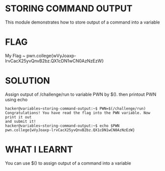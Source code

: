 
# STORING COMMAND OUTPUT

This module demonstrates how to store output of a command into a variable

# FLAG

My Flag ~ pwn.college{wVyJoaxp-lrvCacX25yvQnvB2bz.QX1cDN1wCN0AzNzEzW}

# SOLUTION

Assign output of /challenge/run to variable PWN by $().
then printout PWN using echo

```
hacker@variables~storing-command-output:~$ PWN=$(/challenge/run)
Congratulations! You have read the flag into the PWN variable. Now print it out
and submit it!
hacker@variables~storing-command-output:~$ echo $PWN
pwn.college{wVyJoaxp-lrvCacX25yvQnvB2bz.QX1cDN1wCN0AzNzEzW}
```

# WHAT I LEARNT

You can use $() to assign output of a command into a variable

